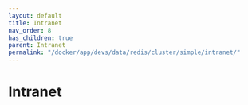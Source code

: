 ```yaml
---
layout: default
title: Intranet
nav_order: 8
has_children: true
parent: Intranet
permalink: "/docker/app/devs/data/redis/cluster/simple/intranet/"
---
```


# Intranet
